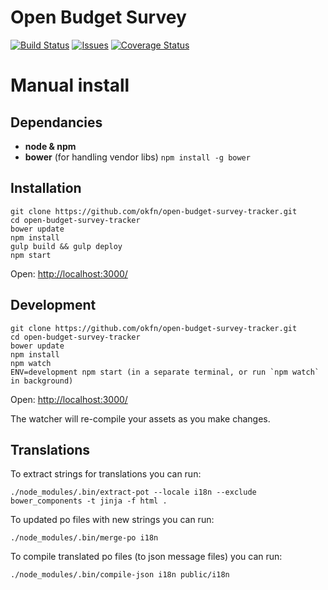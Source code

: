 Open Budget Survey
==================

[![Build Status](https://travis-ci.org/okfn/open-budget-survey-tracker.svg?branch=master)](https://travis-ci.org/okfn/open-budget-survey-tracker)
[![Issues](https://img.shields.io/badge/issue-tracker-orange.svg)](https://github.com/okfn/open-budget-survey/issues)
[![Coverage Status](https://coveralls.io/repos/github/okfn/open-budget-survey-tracker/badge.svg?branch=master)](https://coveralls.io/github/okfn/open-budget-survey-tracker?branch=master)

# Manual install

## Dependancies
- __node & npm__
- __bower__ (for handling vendor libs) `npm install -g bower`

## Installation

    git clone https://github.com/okfn/open-budget-survey-tracker.git
    cd open-budget-survey-tracker
    bower update
    npm install
    gulp build && gulp deploy
    npm start

Open: <http://localhost:3000/>

## Development

    git clone https://github.com/okfn/open-budget-survey-tracker.git
    cd open-budget-survey-tracker
    bower update
    npm install
    npm watch
    ENV=development npm start (in a separate terminal, or run `npm watch` in background)

Open: <http://localhost:3000/>

The watcher will re-compile your assets as you make changes.

## Translations

To extract strings for translations you can run:

    ./node_modules/.bin/extract-pot --locale i18n --exclude bower_components -t jinja -f html .

To updated po files with new strings you can run:

    ./node_modules/.bin/merge-po i18n

To compile translated po files (to json message files) you can run:

    ./node_modules/.bin/compile-json i18n public/i18n

